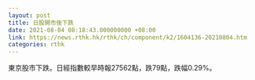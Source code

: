 ```yaml
---
layout: post
title: 日股開市後下跌
date: 2021-08-04 08:18:43.000000000 +08:00
link: https://news.rthk.hk/rthk/ch/component/k2/1604136-20210804.htm
categories: rthk
---
```


東京股市下跌。日經指數較早時報27562點，跌79點，跌幅0.29%。
